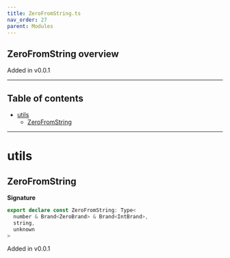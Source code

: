 ```yaml
---
title: ZeroFromString.ts
nav_order: 27
parent: Modules
---
```


## ZeroFromString overview

Added in v0.0.1

---

<h2 class="text-delta">Table of contents</h2>

- [utils](#utils)
  - [ZeroFromString](#zerofromstring)

---

# utils

## ZeroFromString

**Signature**

```ts
export declare const ZeroFromString: Type<
  number & Brand<ZeroBrand> & Brand<IntBrand>,
  string,
  unknown
>
```

Added in v0.0.1
